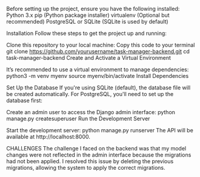 
Before setting up the project, ensure you have the following installed:
Python 3.x
pip (Python package installer)
virtualenv (Optional but recommended)
PostgreSQL or SQLite (SQLite is used by default)

Installation
Follow these steps to get the project up and running:

Clone this repository to your local machine:
Copy this code to your terminal
git clone https://github.com/yourusername/task-manager-backend.git
cd task-manager-backend
Create and Activate a Virtual Environment

It’s recommended to use a virtual environment to manage dependencies:
python3 -m venv myenv
source myenv/bin/activate
Install Dependencies

Set Up the Database
If you're using SQLite (default), the database file will be created automatically. For PostgreSQL, you'll need to set up the database first:


Create an admin user to access the Django admin interface:
python manage.py createsuperuser
Run the Development Server

Start the development server:
python manage.py runserver
The API will be available at http://localhost:8000.

CHALLENGES
The challenge I faced on the backend was that my model changes were not reflected in the admin interface because the migrations had not been applied. 
I resolved this issue by deleting the previous migrations, allowing the system to apply the correct migrations.
